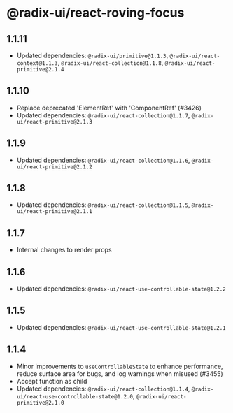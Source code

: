 # @radix-ui/react-roving-focus

## 1.1.11

- Updated dependencies: `@radix-ui/primitive@1.1.3`, `@radix-ui/react-context@1.1.3`, `@radix-ui/react-collection@1.1.8`, `@radix-ui/react-primitive@2.1.4`

## 1.1.10

- Replace deprecated 'ElementRef' with 'ComponentRef' (#3426)
- Updated dependencies: `@radix-ui/react-collection@1.1.7`, `@radix-ui/react-primitive@2.1.3`

## 1.1.9

- Updated dependencies: `@radix-ui/react-collection@1.1.6`, `@radix-ui/react-primitive@2.1.2`

## 1.1.8

- Updated dependencies: `@radix-ui/react-collection@1.1.5`, `@radix-ui/react-primitive@2.1.1`

## 1.1.7

- Internal changes to render props

## 1.1.6

- Updated dependencies: `@radix-ui/react-use-controllable-state@1.2.2`

## 1.1.5

- Updated dependencies: `@radix-ui/react-use-controllable-state@1.2.1`

## 1.1.4

- Minor improvements to `useControllableState` to enhance performance, reduce surface area for bugs, and log warnings when misused (#3455)
- Accept function as child
- Updated dependencies: `@radix-ui/react-collection@1.1.4`, `@radix-ui/react-use-controllable-state@1.2.0`, `@radix-ui/react-primitive@2.1.0`
